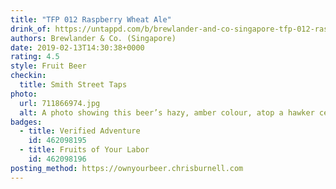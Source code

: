 ```yaml
---
title: "TFP 012 Raspberry Wheat Ale"
drink_of: https://untappd.com/b/brewlander-and-co-singapore-tfp-012-raspberry-wheat-ale/2993558
authors: Brewlander & Co. (Singapore)
date: 2019-02-13T14:30:38+0000
rating: 4.5
style: Fruit Beer
checkin:
  title: Smith Street Taps
photo:
  url: 711866974.jpg
  alt: A photo showing this beer’s hazy, amber colour, atop a hawker centre table in Singapore
badges:
  - title: Verified Adventure
    id: 462098195
  - title: Fruits of Your Labor
    id: 462098196
posting_method: https://ownyourbeer.chrisburnell.com
---
```

